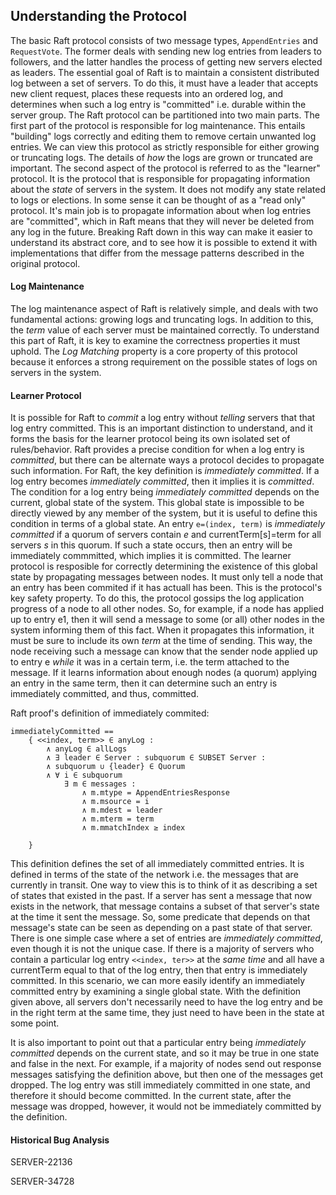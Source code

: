 
## Understanding the Protocol

The basic Raft protocol consists of two message types, `AppendEntries` and `RequestVote`. The former deals with sending new log entries from leaders to followers, and the latter handles the process of getting new servers elected as leaders. The essential goal of Raft is to maintain a consistent distributed log between a set of servers. To do this, it must have a leader that accepts new client request, places these requests into an ordered log, and determines when such a log entry is "committed" i.e. durable within the server group. The Raft protocol can be partitioned into two main parts. The first part of the protocol is responsible for log maintenance. This entails "building" logs correctly and editing them to remove certain unwanted log entries. We can view this protocol as strictly responsible for either growing or truncating logs. The details of _how_ the logs are grown or truncated are important. The second aspect of the protocol is referred to as the "learner" protocol. It is the protocol that is responsible for propagating information about the _state_ of servers in the system. It does not modify any state related to logs or elections. In some sense it can be thought of as a "read only" protocol. It's main job is to propagate information about when log entries are "committed", which in Raft means that they will never be deleted from any log in the future. Breaking Raft down in this way can make it easier to understand its abstract core, and to see how it is possible to extend it with implementations that differ from the message patterns described in the original protocol.

#### Log Maintenance

The log maintenance aspect of Raft is relatively simple, and deals with two fundamental actions: growing logs and truncating logs. In addition to this, the _term_ value of each server must be maintained correctly. To understand this part of Raft, it is key to examine the correctness properties it must uphold. The _Log Matching_ property is a core property of this protocol because it enforces a strong requirement on the possible states of logs on servers in the system.


#### Learner Protocol

It is possible for Raft to _commit_ a log entry without _telling_ servers that that log entry committed. This is an important distinction to understand, and it forms the basis for the learner protocol being its own isolated set of rules/behavior. Raft provides a precise condition for when a log entry is _committed_, but there can be alternate ways a protocol decides to propagate such information. For Raft, the key definition is _immediately committed_. If a log entry becomes _immediately committed_, then it implies it is _committed_. The condition for a log entry being _immediately committed_ depends on the current, global state of the system. This global state is impossible to be directly viewed by any member of the system, but it is useful to define this condition in terms of a global state. An entry `e=(index, term)` is _immediately committed_ if a quorum of servers contain *e* and currentTerm[s]=term for all servers _s_ in this quorum. If such a state occurs, then an entry will be immediately commmitted, which implies it is committed. The learner protocol is resposible for correctly determining the existence of this global state by propagating messages between nodes. It must only tell a node that an entry has been commited if it has actuall has been. This is the protocol's key safety property. To do this, the protocol gossips the log application progress of a node to all other nodes. So, for example, if a node has applied up to entry e1, then it will send a message to some (or all) other nodes in the system informing them of this fact. When it propagates this information, it must be sure to include its own _term_ at the time of sending. This way, the node receiving such a message can know that the sender node applied up to entry e _while_ it was in a certain term, i.e. the term attached to the message. If it learns information about enough nodes (a quorum) applying an entry in the same term, then it can determine such an entry is immediately committed, and thus, committed.

Raft proof's definition of immediately commited:

```tla
immediatelyCommitted == 
	{ <<index, term>> ∈ anyLog :
		∧ anyLog ∈ allLogs
		∧ ∃ leader ∈ Server : subquorum ∈ SUBSET Server :
		∧ subquorum ∪ {leader} ∈ Quorum
		∧ ∀ i ∈ subquorum
			∃ m ∈ messages :
				∧ m.mtype = AppendEntriesResponse
				∧ m.msource = i
				∧ m.mdest = leader
				∧ m.mterm = term
				∧ m.mmatchIndex ≥ index
				
	}
```

This definition defines the set of all immediately committed entries. It is defined in terms of the state of the network i.e. the messages that are currently in transit. One way to view this is to think of it as describing a set of states that existed in the past. If a server has sent a message that now exists in the network, that message contains a subset of that server's state at the time it sent the message. So, some predicate that depends on that message's state can be seen as depending on a past state of that server.  There is one simple case where a set of entries are _immediately committed_, even though it is not the unique case. If there is a majority of servers who contain a particular log entry `<<index, ter>>` at the _same time_ and all have a currentTerm equal to that of the log entry, then that entry is immediately committed. In this scenario, we can more easily identify an immediately committed entry by examining a single global state. With the definition given above, all servers don't necessarily need to have the log entry and be in the right term at the same time, they just need to have been in the state at some point.

It is also important to point out that a particular entry being _immediately committed_ depends on the current state, and so it may be true in one state and false in the next. For example, if a majority of nodes send out response messages satisfying the definition above, but then one of the messages get dropped. The log entry was still immediately committed in one state, and therefore it should become committed. In the current state, after the message was dropped, however, it would not be immediately committed by the definition.

#### Historical Bug Analysis

SERVER-22136

SERVER-34728

